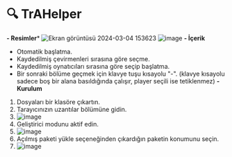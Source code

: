 # 🔍 TrAHelper
**- Resimler***
![Ekran görüntüsü 2024-03-04 153623](https://github.com/thescrayx/Turkanime-Helper/assets/61876272/6197b822-fd49-4fee-8cd2-d1e1dfed457d)
![image](https://github.com/thescrayx/Turkanime-Helper/assets/61876272/c0f501d1-5a8c-4e64-a8b9-213b808d75dd)
**- İçerik**
  - Otomatik başlatma.
  - Kaydedilmiş çevirmenleri sırasına göre seçme.
  - Kaydedilmiş oynatıcıları sırasına göre seçip başlatma.
  - Bir sonraki bölüme geçmek için klavye tuşu kısayolu "-". (klavye kısayolu sadece boş bir alana basıldığında çalışır, player seçili ise tetiklenmez)
**- Kurulum**
  1. Dosyaları bir klasöre çıkartın.
  2. Tarayıcınızın uzantılar bölümüne gidin.
  3. ![image](https://github.com/thescrayx/Turkanime-Helper/assets/61876272/1fb8350d-42af-4f7c-8e99-0e636d8cc41d)
  4. Geliştirici modunu aktif edin.
  5. ![image](https://github.com/thescrayx/Turkanime-Helper/assets/61876272/e3a8893a-1a63-41fc-ae59-9b7d591a102d)
  6. Açılmış paketi yükle seçeneğinden çıkardığın paketin konumunu seçin.
  7. ![image](https://github.com/thescrayx/Turkanime-Helper/assets/61876272/1d1a3148-c4f6-4d89-9b3b-c2c21dfca8bf)


